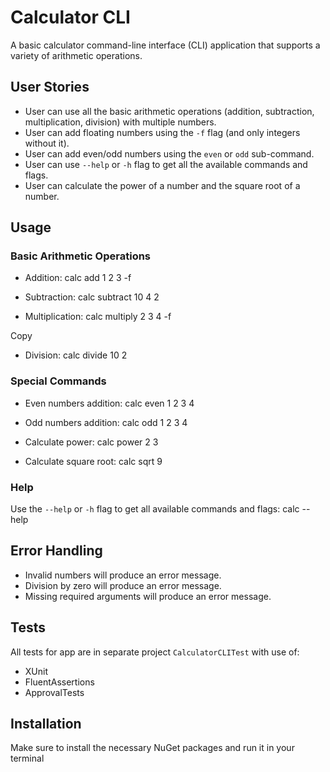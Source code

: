 # Calculator CLI

A basic calculator command-line interface (CLI) application that supports a variety of arithmetic operations.

## User Stories
- User can use all the basic arithmetic operations (addition, subtraction, multiplication, division) with multiple numbers.
- User can add floating numbers using the `-f` flag (and only integers without it).
- User can add even/odd numbers using the `even` or `odd` sub-command.
- User can use `--help` or `-h` flag to get all the available commands and flags.
- User can calculate the power of a number and the square root of a number.

## Usage

### Basic Arithmetic Operations

- Addition:
  calc add 1 2 3 -f


- Subtraction:
  calc subtract 10 4 2


- Multiplication:
  calc multiply 2 3 4 -f


Copy

- Division:
  calc divide 10 2


### Special Commands

- Even numbers addition:
  calc even 1 2 3 4


- Odd numbers addition:
  calc odd 1 2 3 4


- Calculate power:
  calc power 2 3


- Calculate square root:
  calc sqrt 9

### Help

Use the `--help` or `-h` flag to get all available commands and flags:
calc --help


## Error Handling

- Invalid numbers will produce an error message.
- Division by zero will produce an error message.
- Missing required arguments will produce an error message.

## Tests

All tests for app are in separate project `CalculatorCLITest` with use of:
- XUnit
- FluentAssertions
- ApprovalTests

## Installation

Make sure to install the necessary NuGet packages and run it in your terminal
